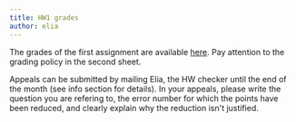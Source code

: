```yaml
---
title: HW1 grades
author: elia
---
```


The grades of the first assignment are available [here](https://docs.google.com/spreadsheets/d/1HpHiFKeR0g_FtTO9mc2sOV7_geSnzxBmoSE6MPgLubo/edit?usp=sharing). Pay attention to the grading policy in the second sheet.

Appeals can be submitted by mailing Elia, the HW checker until the end of the month (see info section for details). In your appeals, please write the question you are refering to, the error number for which the points have been reduced, and clearly explain why the reduction isn't justified.
